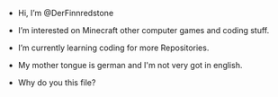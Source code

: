 - Hi, I’m @DerFinnredstone

- I’m interested on Minecraft
other computer games
and coding stuff.

- I’m currently learning coding for more Repositories.

- My mother tongue is german and I'm not very got in english.

- Why do you this file?

